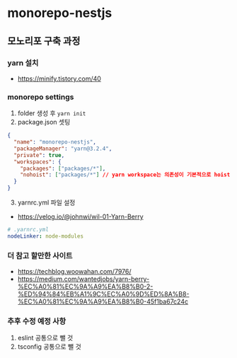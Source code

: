 # monorepo-nestjs

## 모노리포 구축 과정

### yarn 설치

- https://minify.tistory.com/40

### monorepo settings

1. folder 생성 후 `yarn init`
2. package.json 셋팅

```json
{
  "name": "monorepo-nestjs",
  "packageManager": "yarn@3.2.4",
  "private": true,
  "workspaces": {
    "packages": ["packages/*"],
    "nohoist": ["packages/*"] // yarn workspace는 의존성이 기본적으로 hoist 됨
  }
}
```

3. yarnrc.yml 파일 설정

- https://velog.io/@johnwi/wil-01-Yarn-Berry

```yaml
# .yarnrc.yml
nodeLinker: node-modules
```

### 더 참고 할만한 사이트

- https://techblog.woowahan.com/7976/
- https://medium.com/wantedjobs/yarn-berry-%EC%A0%81%EC%9A%A9%EA%B8%B0-2-%ED%94%84%EB%A1%9C%EC%A0%9D%ED%8A%B8-%EC%A0%81%EC%9A%A9%EA%B8%B0-45f1ba67c24c

### 추후 수정 예정 사항

1. eslint 공통으로 뺄 것
2. tsconfig 공통으로 뺄 것
